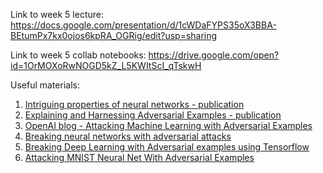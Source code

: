Link to week 5 lecture: https://docs.google.com/presentation/d/1cWDaFYPS35oX3BBA-BEtumPx7kx0ojos6kpRA_OGRig/edit?usp=sharing

Link to week 5 collab notebooks: https://drive.google.com/open?id=1OrMOXoRwNOGD5kZ_L5KWItScI_qTskwH

Useful materials:

1.   [Intriguing properties of neural networks - publication](https://arxiv.org/pdf/1312.6199.pdf)
2.   [Explaining and Harnessing Adversarial Examples - publication](https://arxiv.org/pdf/1412.6572.pdf)
3.   [OpenAI blog - Attacking Machine Learning
with Adversarial Examples](https://openai.com/blog/adversarial-example-research/)
4.   [Breaking neural networks with adversarial attacks](https://towardsdatascience.com/breaking-neural-networks-with-adversarial-attacks-f4290a9a45aa)
5.   [Breaking Deep Learning with Adversarial examples using Tensorflow](https://cv-tricks.com/how-to/breaking-deep-learning-with-adversarial-examples-using-tensorflow/)
6.   [Attacking MNIST Neural Net With Adversarial Examples](http://everettsprojects.com/2018/01/30/mnist-adversarial-examples.html)
